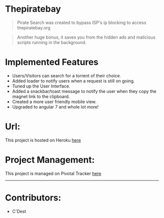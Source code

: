 # Thepiratebay

> Pirate Search was created to bypass ISP's ip blocking to access thepiratebay.org

> Another huge bonus, it saves you from the hidden ads and malicious scripts running in the background.

# Implemented Features

- Users/Visitors can search for a torrent of their choice.
- Added loader to notify users when a request is still on going.
- Tuned up the User Interface.
- Added a snackbar/toast message to notify the user when they copy the magnet link to the clipboard.
- Created a more user friendly mobile view.
- Upgraded to angular 7 and whole lot more!

# Url: 

This project is hosted on Heroku [here](http://thepiratebay1.herokuapp.com/)

# Project Management:

This project is managed on Pivotal Tracker [here](https://www.pivotaltracker.com/n/projects/2326048)

---

# Contributors:

- C'Dest
